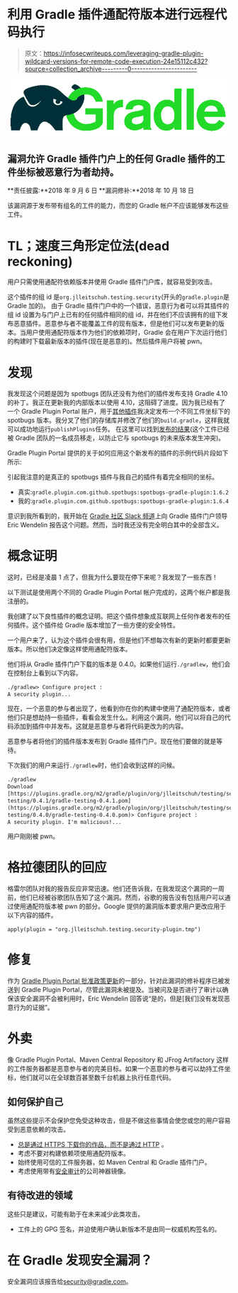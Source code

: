 # 利用 Gradle 插件通配符版本进行远程代码执行

> 原文：<https://infosecwriteups.com/leveraging-gradle-plugin-wildcard-versions-for-remote-code-execution-24e15112c432?source=collection_archive---------0----------------------->

![](img/204a777e91fbcc0bbb8ba1c94bcf27d9.png)

## 漏洞允许 Gradle 插件门户上的任何 Gradle 插件的工件坐标被恶意行为者劫持。

**责任披露:**2018 年 9 月 6 日
**漏洞修补:**2018 年 10 月 18 日

该漏洞源于发布带有组名的工件的能力，而您的 Gradle 帐户不应该能够发布这些工件。

# TL；速度三角形定位法(dead reckoning)

用户只需使用通配符依赖版本并使用 Gradle 插件门户库，就容易受到攻击。

这个插件的组 id 是`org.jlleitschuh.testing.security`(开头的`gradle.plugin`是 Gradle 加的)。
由于 Gradle 插件门户中的一个错误，恶意行为者可以将其插件的组 id 设置为与门户上已有的任何插件相同的组 id，并在他们不应该拥有的组下发布恶意插件。恶意参与者不能覆盖工件的现有版本，但是他们可以发布更新的版本。当用户使用通配符版本作为他们的依赖项时，Gradle 会在用户下次运行他们的构建时下载最新版本的插件(现在是恶意的)。然后插件用户将被 pwn。

# 发现

我发现这个问题是因为 spotbugs 团队还没有为他们的插件发布支持 Gradle 4.10 的补丁。我正在更新我的内部版本以使用 4.10，这阻碍了进度。因为我已经有了一个 Gradle Plugin Portal 账户，用于[其他插件](https://plugins.gradle.org/u/Jlleitschuh)我决定发布一个不同工件坐标下的 spotbugs 版本。我分叉了他们的存储库并修改了他们的`build.gradle`，这样我就可以成功地运行`publishPlugins`任务。
在这里可以找到[发布的结果](https://plugins.gradle.org/plugin/com.github.spotbugs.temporary)(这个工件已经被 Gradle 团队的一名成员移走，以防止它与 spotbugs 的未来版本发生冲突)。

Gradle Plugin Portal 提供的关于如何应用这个新发布的插件的示例代码片段如下所示:

引起我注意的是真正的 spotbugs 插件与我自己的插件有着完全相同的坐标。

*   真实:`gradle.plugin.com.github.spotbugs:spotbugs-gradle-plugin:1.6.2`
*   我的:`gradle.plugin.com.github.spotbugs:spotbugs-gradle-plugin:1.6.4`

意识到我所看到的，我开始在 [Gradle 社区 Slack 频道](https://join.slack.com/t/gradle-community/shared_invite/enQtNDE3MzAwNjkxMzY0LTYwMTk0MWUwN2FiMzIzOWM3MzBjYjMxNWYzMDE1NGIwOTJkMTQ2NDEzOGM2OWIzNmU1ZTk5MjVhYjFhMTI3MmE)上向 Gradle 插件门户领导 Eric Wendelin 报告这个问题。然而，当时我还没有完全明白其中的全部含义。

# 概念证明

这时，已经是凌晨 1 点了，但我为什么要现在停下来呢？我发现了一些东西！

以下测试是使用两个不同的 Gradle Plugin Portal 帐户完成的，这两个帐户都是我注册的。

我创建了以下良性插件的概念证明。把这个插件想象成互联网上任何作者发布的任何插件。这个插件给 Gradle 版本增加了一些方便的安全特性。

一个用户来了，认为这个插件会很有用，但是他们不想每次有新的更新时都要更新版本。所以他们决定像这样使用通配符版本。

他们将从 Gradle 插件门户下载的版本是 0.4.0。如果他们运行`./gradlew`，他们会在控制台上看到以下内容。

```
./gradlew> Configure project :
A security plugin...
```

现在，一个恶意的参与者出现了，他看到你在你的构建中使用了通配符版本，或者他们只是想劫持一些插件，看看会发生什么。利用这个漏洞，他们可以将自己的代码添加到插件中并发布。这就是恶意参与者将代码更改为的内容。

恶意参与者将他们的插件版本发布到 Gradle 插件门户。现在他们要做的就是等待。

下次我们的用户来运行`./gradlew`时，他们会收到这样的问候。

```
./gradlew
Download [https://plugins.gradle.org/m2/gradle/plugin/org/jlleitschuh/testing/security/gradle-testing/0.4.1/gradle-testing-0.4.1.pom](https://plugins.gradle.org/m2/gradle/plugin/org/jlleitschuh/testing/security/gradle-testing/0.4.0/gradle-testing-0.4.0.pom)> Configure project :
A security plugin. I'm malicious!...
```

用户刚刚被 pwn。

# 格拉德团队的回应

格雷尔团队对我的报告反应非常迅速。他们还告诉我，在我发现这个漏洞的一周前，他们已经被谷歌团队告知了这个漏洞。然而，谷歌的报告没有包括用户可以通过使用通配符版本被 pwn 的部分。Google 提供的漏洞版本要求用户更改应用于以下内容的插件。

```
apply(plugin = "org.jlleitschuh.testing.security-plugin.tmp")
```

# 修复

作为 [Gradle Plugin Portal 批准政策更新](https://blog.gradle.org/new-plugin-portal-acceptance-criteria)的一部分，针对此漏洞的修补程序已被发送到 Gradle Plugin Portal，尽管此漏洞未被提及。当被问及是否进行了审计以确保该安全漏洞不会被利用时，Eric Wendelin 回答说“是的，但是[我们]没有发现恶意行为的证据”。

# 外卖

像 Gradle Plugin Portal、Maven Central Repository 和 JFrog Artifactory 这样的工件服务器都是恶意参与者的完美目标。如果一个恶意的参与者可以劫持工件坐标，他们就可以在全球数百甚至数千台机器上执行任意代码。

## 如何保护自己

虽然这些提示不会保护您免受这种攻击，但是不做这些事情会使您或您的用户容易受到恶意依赖的攻击。

*   [总是通过 HTTPS 下载你的作品，而不是通过 HTTP](https://max.computer/blog/how-to-take-over-the-computer-of-any-java-or-clojure-or-scala-developer/) 。
*   考虑不要对构建依赖项使用通配符版本。
*   始终使用可信的工件服务器，如 Maven Central 和 Gradle 插件门户。
*   考虑使用带有[安全审计](https://www.sonatype.com/nexus-auditor)的公司神器镜像。

## 有待改进的领域

这些只是建议，可能有助于在未来减少此类攻击。

*   工件上的 GPG 签名，并迫使用户确认新版本不是由同一权威机构签名的。

# **在 Gradle 发现安全漏洞？**

安全漏洞应该报告给[security@gradle.com](mailto:security@gradle.com)。